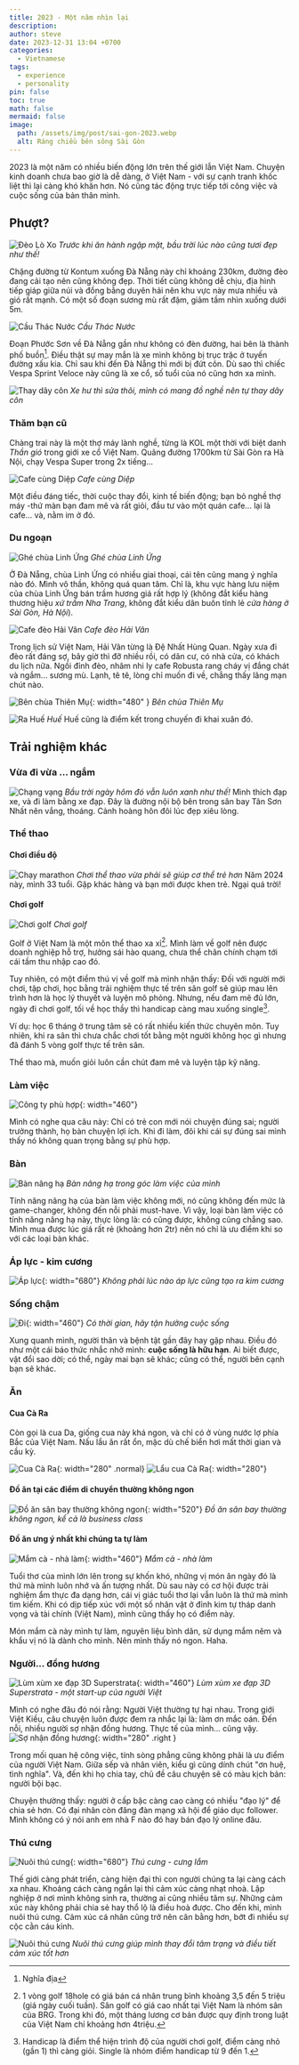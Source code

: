 ```yaml
---
title: 2023 - Một năm nhìn lại
description: 
author: steve
date: 2023-12-31 13:04 +0700
categories:
  - Vietnamese
tags:
  - experience
  - personality
pin: false
toc: true
math: false
mermaid: false
image:
  path: /assets/img/post/sai-gon-2023.webp
  alt: Ráng chiều bên sông Sài Gòn
---
```


2023 là một năm có nhiều biến động lớn trên thế giới lẫn Việt Nam. Chuyện kinh doanh chưa bao giờ là dễ dàng, ở Việt Nam - với sự cạnh tranh khốc liệt thì lại càng khó khăn hơn. Nó cũng tác động trực tiếp tới công việc và cuộc sống của bản thân mình.
## Phượt?

![Đèo Lò Xo](/assets/img/post/deo-lo-xo.webp "Đèo Lò Xo")
_Trước khi ăn hành ngập mặt, bầu trời lúc nào cũng tươi đẹp như thế!_

Chặng đường từ Kontum xuống Đà Nẵng này chỉ khoảng 230km, đường đèo đang cải tạo nên cũng không đẹp. Thời tiết cũng không dễ chịu, địa hình tiếp giáp giữa núi và đồng bằng duyên hải nên khu vực này mưa nhiều và gió rất mạnh. Có một số đoạn sương mù rất đậm, giảm tầm nhìn xuống dưới 5m.

![Cầu Thác Nước](/assets/img/post/cau-thac-nuoc.webp "Cầu Thác Nước")
_Cầu Thác Nước_

Đoạn Phước Sơn về Đà Nẵng gần như không có đèn đường, hai bên là thành phố buồn[^footnote]. Điều thật sự may mắn là xe mình không bị trục trặc ở tuyến đường xấu kia. Chỉ sau khi đến Đà Nẵng thì mới bị đứt côn. Dù sao thì chiếc Vespa Sprint Veloce này cũng là xe cổ, số tuổi của nó cũng hơn xa mình.

![Thay dây côn](/assets/img/post/sua-xe-2023.webp "Thay dây côn")
_Xe hư thì sửa thôi, mình có mang đồ nghề nên tự thay dây côn_

### Thăm bạn cũ
Chàng trai này là một thợ máy lành nghề, từng là KOL một thời với biệt danh *Thần gió* trong giới xe cổ Việt Nam. Quãng đường 1700km từ Sài Gòn ra Hà Nội, chạy Vespa Super trong 2x tiếng...

![Cafe cùng Diệp](/assets/img/post/my-friend.webp "Cafe cùng Diệp")
_Cafe cùng Diệp_

Một điều đáng tiếc, thời cuộc thay đổi, kinh tế biến động; bạn bỏ nghề thợ máy -thứ màn bạn đam mê và rất giỏi, đầu tư vào một quán cafe... lại là cafe... và, nằm im ở đó.

### Du ngoạn
![Ghé chùa Linh Ứng](/assets/img/post/linh-ung-2023.webp "Chùa Linh Ứng")
_Ghé chùa Linh Ứng_

Ở Đà Nẵng, chùa Linh Ứng có nhiều giai thoại, cái tên cũng mang ý nghĩa nào đó. Mình vô thần, không quá quan tâm. Chỉ là, khu vực hàng lưu niệm của chùa Linh Ứng bán trầm hương giá rất hợp lý (không đắt kiểu hàng thương hiệu *xứ trầm Nha Trang*, không đắt kiểu dân buôn tỉnh lẻ *cửa hàng ở Sài Gòn, Hà Nội*).

![Cafe đèo Hải Vân](/assets/img/post/cafe-deo-hai-van.webp "Cafe đèo Hải Vân")
_Cafe đèo Hải Vân_

Trong lịch sử Việt Nam, Hải Vân từng là Đệ Nhất Hùng Quan. Ngày xưa đi đèo rất đáng sợ, bây giờ thì đỡ nhiều rồi, có dân cư, có nhà cửa, có khách du lịch nữa. Ngồi đỉnh đèo, nhâm nhi ly cafe Robusta rang cháy vị đắng chát và ngắm... sương mù. Lạnh, tê tê, lòng chỉ muốn đi về, chẳng thấy lãng mạn chút nào.

![Bên chùa Thiên Mụ](/assets/img/post/ben-chua-thien-mu.webp "Bên chùa Thiên Mụ"){: width="480" }
_Bên chùa Thiên Mụ_

![Ra Huế](/assets/img/post/di-cung-nhau-hue.webp "Ra Huế")
_Huế_
Huế cũng là điểm kết trong chuyến đi khai xuân đó.

## Trải nghiệm khác
### Vừa đi vừa ... ngắm
![Chạng vạng](/assets/img/post/chang-vang-2023.webp "Chạng vạng")
_Bầu trời ngày hôm đó vẫn luôn xanh như thế!_
Mình thích đạp xe, và đi làm bằng xe đạp. Đây là đường nội bộ bên trong sân bay Tân Sơn Nhất nên vắng, thoáng. Cảnh hoàng hôn đôi lúc đẹp xiêu lòng.

### Thể thao
#### Chơi điều độ
![Chạy marathon](/assets/img/post/marathon.webp "Chạy marathon")
_Chơi thể thao vừa phải sẽ giúp cơ thể trẻ hơn_
Năm 2024 này, mình 33 tuổi. Gặp khác hàng và bạn mới được khen trẻ. Ngại quá trời!

#### Chơi golf
![Chơi golf](/assets/img/post/golf-2023.webp "Chơi golf")
_Chơi golf_

Golf ở Việt Nam là một môn thể thao xa xỉ[^fn-2]. Mình làm về golf nên được doanh nghiệp hỗ trợ, hưởng sái hào quang, chưa thể chân chính chạm tới cái tầm thu nhập cao đó.

Tuy nhiên, có một điểm thú vị về golf mà mình nhận thấy: Đối với người mới chơi, tập chơi, học bằng trải nghiệm thực tế trên sân golf sẽ giúp mau lên trình hơn là học lý thuyết và luyện mô phỏng. Nhưng, nếu đam mê đủ lớn, ngày đi chơi golf, tối về học thầy thì handicap càng mau xuống single[^fn-3].

Ví dụ: học 6 tháng ở trung tâm sẽ có rất nhiều kiến thức chuyên môn. Tuy nhiên, khi ra sân thì chưa chắc chơi tốt bằng một người không học gì nhưng đã đánh 5 vòng golf thực tế trên sân.

Thể thao mà, muốn giỏi luôn cần chút đam mê và luyện tập kỹ năng.

### Làm việc
![Công ty phù hợp](/assets/img/post/cong-ty-2023.webp "Công ty phù hợp"){: width="460"}

Mình có nghe qua câu này: Chỉ có trẻ con mới nói chuyện đúng sai; người trưởng thành, họ bàn chuyện lợi ích. Khi đi làm, đôi khi cái sự đúng sai mình thấy nó không quan trọng bằng sự phù hợp.

### Bàn
![Bàn nâng hạ](/assets/img/post/working-space.webp "Bàn nâng hạ")
_Bàn nâng hạ trong góc làm việc của mình_

Tính năng nâng hạ của bàn làm việc không mới, nó cũng không đến mức là game-changer, không đến nỗi phải must-have. Vì vậy, loại bàn làm việc có tính năng nâng hạ này, thực lòng là: có cũng được, không cũng chẳng sao. Mình mua được lúc giá rất rẻ (khoảng hơn 2tr) nên nó chỉ là ưu điểm khi so với các loại bàn khác.


### Áp lực - kim cương
![Áp lực](/assets/img/post/ap-luc.webp "Áp lực"){: width="680"}
_Không phải lúc nào áp lực cũng tạo ra kim cương_

### Sống chậm
![Đi](/assets/img/post/di-2023.webp "Đi"){: width="460"}
_Có thời gian, hãy tận hưởng cuộc sống_

Xung quanh mình, người thân và bệnh tật gần đây hay gặp nhau. Điều đó như một cái báo thức nhắc nhở mình: **cuộc sống là hữu hạn**.
Ai biết được, vật đổi sao dời; có thể, ngày mai bạn sẽ khác; cũng có thể, người bên cạnh bạn sẽ khác.

### Ăn
#### Cua Cà Ra
Còn gọi là cua Da, giống cua này khá ngon, và chỉ có ở vùng nước lợ phía Bắc của Việt Nam. Nấu lẩu ăn rất ổn, mặc dù chế biển hơi mất thời gian và cầu kỳ.

![Cua Cà Ra](/assets/img/post/cua-ca-ra.webp "Cua Cà Ra"){: width="280" .normal}
![Lẩu cua Cà Ra](/assets/img/post/lau-cua-ca-ra.webp "Lẩu cua Cà Ra"){: width="280"}

#### Đồ ăn tại các điểm di chuyển thường không ngon
![Đồ ăn sân bay thường không ngon](/assets/img/post/thuc-an-san-bay.webp "Đồ ăn sân bay thường không ngon"){: width="520"}
_Đồ ăn sân bay thường không ngon, kể cả là business class_

#### Đồ ăn ưng ý nhất khi chúng ta tự làm
![Mắm cà - nhà làm](/assets/img/post/mam-ca.webp "Mắm cà - nhà làm"){: width="460"}
_Mắm cà - nhà làm_

Tuổi thơ của mình lớn lên trong sự khốn khó, những vị món ăn ngày đó là thứ mà mình luôn nhớ và ấn tượng nhất. Dù sau này có cơ hội được trải nghiệm ẩm thực đa dạng hơn, cái vị giác tuổi thơ lại vẫn luôn là thứ mà mình tìm kiếm. Khi có dịp tiếp xúc với một số nhân vật ở đỉnh kim tự tháp danh vọng và tài chính (Việt Nam), mình cũng thấy họ có điểm này.

Món mắm cà này mình tự làm, nguyên liệu bình dân, sử dụng mắm nêm và khẩu vị nó là dành cho mình. Nên mình thấy nó ngon. Haha.

### Người... đồng hương
![Lùm xùm xe đạp 3D Superstrata](/assets/img/post/bike-start-up.webp "Lùm xùm xe đạp 3D Superstrata"){: width="460"}
_Lùm xùm xe đạp 3D Superstrata - một start-up của người Việt_

Mình có nghe đâu đó nói rằng: Người Việt thường tự hại nhau. Trong giới Việt Kiều, câu chuyện luôn được đem ra nhắc lại là: làm ơn mắc oán. Đến nỗi, nhiều người sợ nhận đồng hương. Thực tế của mình... cũng vậy.
![Sợ nhận đồng hương](/assets/img/post/cmt-2023.webp "Sợ nhận đồng hương"){: width="280" .right }

Trong mối quan hệ công việc, tính sòng phẳng cũng không phải là ưu điểm của người Việt Nam. Giữa sếp và nhân viên, kiểu gì cũng dính chút "ơn huệ, tình nghĩa". Và, đến khi họ chia tay, chủ đề câu chuyện sẽ có màu kịch bản: người bội bạc.

Chuyện thường thấy: người ở cấp bậc càng cao càng có nhiều "đạo lý" để chia sẻ hơn. Có đại nhân còn đăng đàn mạng xã hội để giáo dục follower. Mình không có ý nói anh em nhà F nào đó hay bán đạo lý online đâu.

### Thú cưng
![Nuôi thú cưng](/assets/img/post/thu-cung.webp "Nuôi thú cưng"){: width="680"}
_Thú cưng - cưng lắm_

Thế giới càng phát triển, càng hiện đại thì con người chúng ta lại càng cách xa nhau. Khoảng cách càng ngắn lại thì cảm xúc càng nhạt nhoà. Lập nghiệp ở nơi mình không sinh ra, thường ai cũng nhiều tâm sự. Những cảm xúc này không phải chia sẻ hay thổ lộ là điều hoà được. Cho đến khi, mình nuôi thú cưng. Cảm xúc cá nhân cũng trở nên cân bằng hơn, bớt đi nhiều sự cộc cằn cáu kỉnh.

![Nuôi thú cưng](/assets/img/post/thu-cung-2.webp "Nuôi thú cưng")
_Nuôi thú cưng giúp mình thay đổi tâm trạng và điều tiết cảm xúc tốt hơn_


[^footnote]: Nghĩa địa
[^fn-2]: 1 vòng golf 18hole có giá bán cá nhân trung bình khoảng 3,5 đến 5 triệu (giá ngày cuối tuần). Sân golf có giá cao nhất tại Việt Nam là nhóm sân của BRG. Trong khi đó, một tháng lương cơ bản được quy định trong luật của Việt Nam chỉ khoảng hơn 4triệu.
[^fn-3]: Handicap là điểm thể hiện trình độ của người chơi golf, điểm càng nhỏ (gần 1) thì càng giỏi. Single là nhóm điểm handicap từ 9 đến 1.